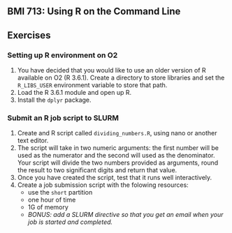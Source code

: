 ## BMI 713: Using R on the Command Line

## Exercises

### Setting up R environment on O2

1. You have decided that you would like to use an older version of R available on O2 (R 3.6.1). Create a directory to store libraries and set the `R_LIBS_USER` environment variable to store that path.
2. Load the R 3.6.1 module and open up R.
3. Install the `dplyr` package.


### Submit an R job script to SLURM

1. Create and R script called `dividing_numbers.R`, using nano or another text editor.
2. The script will take in two numeric arguments: the first number will be used as the numerator and the second will used as the denominator. Your script will divide the two numbers provided as arguments, round the result to two significant digits and return that value.
3. Once you have created the script, test that it runs well interactively.
4. Create a job submission script with the folowing resources:
      - use the `short` partition
      - one hour of time
      - 1G of memory
      - *BONUS: add a SLURM directive so that you get an email when your job is started and completed.*
